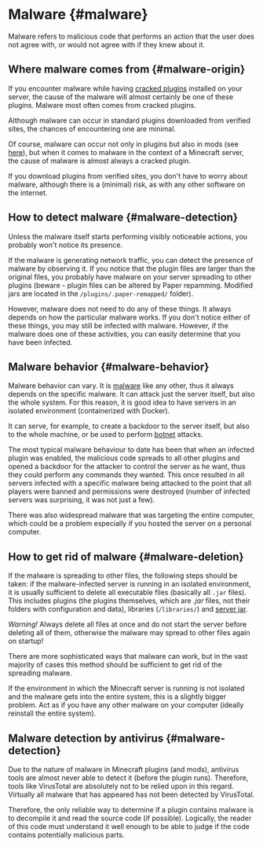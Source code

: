 # Malware {#malware}
Malware refers to malicious code that performs an action that the user does not agree with, or would not agree with if they knew about it.

## Where malware comes from {#malware-origin}
If you encounter malware while having [cracked plugins](#cracked-plugins) installed on your server, the cause of the malware will almost certainly be one of these plugins. Malware most often comes from cracked plugins.

Although malware can occur in standard plugins downloaded from verified sites, the chances of encountering one are minimal.

Of course, malware can occur not only in plugins but also in mods (see [here](https://support.curseforge.com/en/support/solutions/articles/9000228509-june-2023-infected-mods-detection-tool#What-happened?)), but when it comes to malware in the context of a Minecraft server, the cause of malware is almost always a cracked plugin.

If you download plugins from verified sites, you don't have to worry about malware, although there is a (minimal) risk, as with any other software on the internet.

## How to detect malware {#malware-detection}
Unless the malware itself starts performing visibly noticeable actions, you probably won't notice its presence.

If the malware is generating network traffic, you can detect the presence of malware by observing it. If you notice that the plugin files are larger than the original files, you probably have malware on your server spreading to other plugins (beware - plugin files can be altered by Paper repamming. Modified jars are located in the `/plugins/.paper-remapped/` folder).

However, malware does not need to do any of these things. It always depends on how the particular malware works. If you don't notice either of these things, you may still be infected with malware. However, if the malware does one of these activities, you can easily determine that you have been infected.

## Malware behavior {#malware-behavior}
Malware behavior can vary. It is [malware](https://en.wikipedia.org/wiki/Malware) like any other, thus it always depends on the specific malware. It can attack just the server itself, but also the whole system. For this reason, it is good idea to have servers in an isolated environment (containerized with Docker).

It can serve, for example, to create a backdoor to the server itself, but also to the whole machine, or be used to perform [botnet](https://en.wikipedia.org/wiki/Botnet) attacks.

The most typical malware behaviour to date has been that when an infected plugin was enabled, the malicious code spreads to all other plugins and opened a backdoor for the attacker to control the server as he want, thus they could perform any commands they wanted. This once resulted in all servers infected with a specific malware being attacked to the point that all players were banned and permissions were destroyed (number of infected servers was surprising, it was not just a few).

There was also widespread malware that was targeting the entire computer, which could be a problem especially if you hosted the server on a personal computer.

## How to get rid of malware {#malware-deletion}
If the malware is spreading to other files, the following steps should be taken: if the malware-infected server is running in an isolated environment, it is usually sufficient to delete all executable files (basically all `.jar` files). This includes plugins (the plugins themselves, which are *.jar* files, not their folders with configuration and data), libraries (`/libraries/`) and [server jar](../general/server-jar.md).

*Warning!* Always delete all files at once and do not start the server before deleting all of them, otherwise the malware may spread to other files again on startup!

There are more sophisticated ways that malware can work, but in the vast majority of cases this method should be sufficient to get rid of the spreading malware.

If the environment in which the Minecraft server is running is not isolated and the malware gets into the entire system, this is a slightly bigger problem. Act as if you have any other malware on your computer (ideally reinstall the entire system).

## Malware detection by antivirus {#malware-detection}
Due to the nature of malware in Minecraft plugins (and mods), antivirus tools are almost never able to detect it (before the plugin runs). Therefore, tools like VirusTotal are absolutely not to be relied upon in this regard. Virtually all malware that has appeared has not been detected by VirusTotal.

Therefore, the only reliable way to determine if a plugin contains malware is to decompile it and read the source code (if possible). Logically, the reader of this code must understand it well enough to be able to judge if the code contains potentially malicious parts.